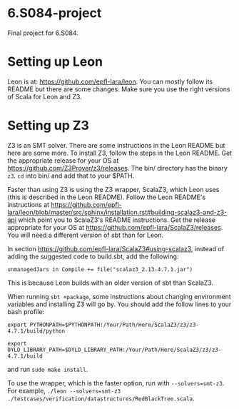 # 6.S084-project

Final project for 6.S084. 

# Setting up Leon

Leon is at: https://github.com/epfl-lara/leon. You can mostly follow its README but there are some changes. Make sure you use the right versions of Scala for Leon and Z3. 

# Setting up Z3

Z3 is an SMT solver. There are some instructions in the Leon README but here are some more. To install Z3, follow the steps in the Leon README. Get the appropriate release for your OS at https://github.com/Z3Prover/z3/releases. The bin/ directory has the binary `z3`. `cd` into bin/ and add that to your $PATH.  

Faster than using Z3 is using the Z3 wrapper, ScalaZ3, which Leon uses (this is described in the Leon README). Follow the Leon README's instructions at 
https://github.com/epfl-lara/leon/blob/master/src/sphinx/installation.rst#building-scalaz3-and-z3-api 
which point you to ScalaZ3's README instructions. Get the release appropriate for your OS at https://github.com/epfl-lara/ScalaZ3/releases. You will need a different version of sbt than for Leon. 

In section https://github.com/epfl-lara/ScalaZ3#using-scalaz3, instead of adding the suggested code to build.sbt, add the following: 

`unmanagedJars in Compile += file("scalaz3_2.13-4.7.1.jar")` 

This is because Leon builds with an older version of sbt than ScalaZ3. 

When running `sbt +package`, some instructions about changing environment variables and installing Z3 will go by. You should add the follow lines to your bash profile: 

```
export PYTHONPATH=$PYTHONPATH:/Your/Path/Here/ScalaZ3/z3/z3-4.7.1/build/python

export DYLD_LIBRARY_PATH=$DYLD_LIBRARY_PATH:/Your/Path/Here/ScalaZ3/z3/z3-4.7.1/build
```

and run `sudo make install`.

To use the wrapper, which is the faster option, run with `--solvers=smt-z3`. For example, 
`./leon --solvers=smt-z3 ./testcases/verification/datastructures/RedBlackTree.scala`.
